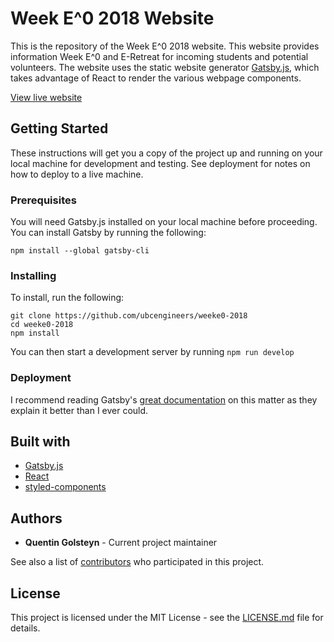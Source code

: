 # Week E^0 2018 Website


This is the repository of the Week E^0 2018 website. This website provides information Week E^0 and E-Retreat for incoming students and potential volunteers. The website uses the static website generator [Gatsby.js](https://www.gatsbyjs.org/), which takes advantage of React to render the various webpage components.

[View live website](https://weeke0.ubcengineers.ca)

## Getting Started

These instructions will get you a copy of the project up and running on your local machine for development and testing. See deployment for notes on how to deploy to a live machine.

### Prerequisites

You will need Gatsby.js installed on your local machine before proceeding. You can install Gatsby by running the following:

```
npm install --global gatsby-cli
```

### Installing

To install, run the following:

```
git clone https://github.com/ubcengineers/weeke0-2018
cd weeke0-2018
npm install
```

You can then start a development server by running ```npm run develop```

### Deployment

I recommend reading Gatsby's [great documentation](https://www.gatsbyjs.org/docs/deploy-gatsby/) on this matter as they explain it better than I ever could.

## Built with

* [Gatsby.js](https://www.gatsbyjs.org/)
* [React](https://reactjs.org/)
* [styled-components](https://github.com/styled-components/styled-components)

## Authors

* **Quentin Golsteyn** - Current project maintainer

See also a list of [contributors](https://github.com/ubcengineers/weeke0-2018/graphs/contributors) who participated in this project.

## License

This project is licensed under the MIT License - see the [LICENSE.md](LICENSE.md) file for details.
